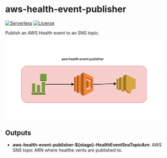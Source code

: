 # aws-health-event-publisher
[![Serverless](http://public.serverless.com/badges/v3.svg)](http://www.serverless.com)
[![License](https://img.shields.io/badge/License-BSD%202--Clause-orange.svg)](https://opensource.org/licenses/BSD-2-Clause)

Publish an AWS Health event to an SNS topic.

![System Architecture](/diagram.png?raw=true "System Architecture")

## Outputs

* __aws-health-event-publisher-${stage}-HealthEventSnsTopicArn__: AWS SNS topic ARN where healthe vents are published to.
